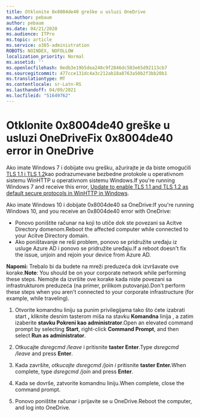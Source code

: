 ```yaml
---
title: Otklonite 0x8004de40 greške u usluzi OneDrive
ms.author: pebaum
author: pebaum
ms.date: 04/21/2020
ms.audience: ITPro
ms.topic: article
ms.service: o365-administration
ROBOTS: NOINDEX, NOFOLLOW
localization_priority: Normal
ms.assetid: ''
ms.openlocfilehash: 0edb3e19b5dea240c9f2846dc503e65d92113cb7
ms.sourcegitcommit: 477cce131dc4a3c212ab18a8763a50b2f3bb20b1
ms.translationtype: MT
ms.contentlocale: sr-Latn-RS
ms.lasthandoff: 04/09/2021
ms.locfileid: "51649762"
---
```

# <a name="fix-0x8004de40-error-in-onedrive"></a><span data-ttu-id="fd53c-102">Otklonite 0x8004de40 greške u usluzi OneDrive</span><span class="sxs-lookup"><span data-stu-id="fd53c-102">Fix 0x8004de40 error in OneDrive</span></span>

<span data-ttu-id="fd53c-103">Ako imate Windows 7 i dobijate ovu grešku, ažurirajte je da biste omogućili [TLS 1.1 i TLS 1.2](https://support.microsoft.com/topic/update-to-enable-tls-1-1-and-tls-1-2-as-default-secure-protocols-in-winhttp-in-windows-c4bd73d2-31d7-761e-0178-11268bb10392)kao podrazumevane bezbedne protokole u operativnom sistemu WinHTTP u operativnom sistemu Windows.</span><span class="sxs-lookup"><span data-stu-id="fd53c-103">If you're running Windows 7 and receive this error, [Update to enable TLS 1.1 and TLS 1.2 as default secure protocols in WinHTTP in Windows](https://support.microsoft.com/topic/update-to-enable-tls-1-1-and-tls-1-2-as-default-secure-protocols-in-winhttp-in-windows-c4bd73d2-31d7-761e-0178-11268bb10392).</span></span>

<span data-ttu-id="fd53c-104">Ako imate Windows 10 i dobijate 0x8004de40 sa OneDrive:</span><span class="sxs-lookup"><span data-stu-id="fd53c-104">If you're running Windows 10, and you receive an 0x8004de40 error with OneDrive:</span></span>

- <span data-ttu-id="fd53c-105">Ponovo poništite računar na koji to utiče dok ste povezani sa Acitve Directory domenom.</span><span class="sxs-lookup"><span data-stu-id="fd53c-105">Reboot the affected computer while connected to your Acitve Directory domain.</span></span>
- <span data-ttu-id="fd53c-106">Ako poništavanje ne reši problem, ponovo se pridružite uređaju iz usluge Azure AD i ponovo se pridružite uređaju.</span><span class="sxs-lookup"><span data-stu-id="fd53c-106">If a reboot doesn't fix the issue, unjoin and rejoin your device from Azure AD.</span></span> 

<span data-ttu-id="fd53c-107">**Napomi:** Trebalo bi da budete na mreži preduzeća dok izvršavate ove korake.</span><span class="sxs-lookup"><span data-stu-id="fd53c-107">**Note**: You should be on your corporate network while performing these steps.</span></span> <span data-ttu-id="fd53c-108">Nemojte da izvršite ove korake kada niste povezani sa infrastrukturom preduzeća (na primer, prilikom putovanja).</span><span class="sxs-lookup"><span data-stu-id="fd53c-108">Don't perform these steps when you aren't connected to your corporate infrastructure (for example, while traveling).</span></span> 

1. <span data-ttu-id="fd53c-109">Otvorite komandnu liniju sa punim privilegijama tako što ćete izabrati start **,** kliknite desnim tasterom miša na stavku **Komandna** linija , a zatim izaberite **stavku Pokreni kao administrator**.</span><span class="sxs-lookup"><span data-stu-id="fd53c-109">Open an elevated command prompt by selecting **Start**, right-click **Command Prompt**, and then select **Run as administrator**.</span></span>

1. <span data-ttu-id="fd53c-110">Otkucajte *dsregcmd /leave* i pritisnite **taster Enter**.</span><span class="sxs-lookup"><span data-stu-id="fd53c-110">Type *dsregcmd /leave* and press **Enter**.</span></span>

1. <span data-ttu-id="fd53c-111">Kada završite, *otkucajte dsregcmd /join i* pritisnite **taster Enter.**</span><span class="sxs-lookup"><span data-stu-id="fd53c-111">When complete, type *dsregcmd /join* and press **Enter**.</span></span>

1. <span data-ttu-id="fd53c-112">Kada se dovrše, zatvorite komandnu liniju.</span><span class="sxs-lookup"><span data-stu-id="fd53c-112">When complete, close the command prompt.</span></span>

1. <span data-ttu-id="fd53c-113">Ponovo poništite računar i prijavite se u OneDrive.</span><span class="sxs-lookup"><span data-stu-id="fd53c-113">Reboot the computer, and log into OneDrive.</span></span>